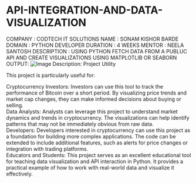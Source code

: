 # API-INTEGRATION-AND-DATA-VISUALIZATION
COMPANY : CODTECH IT SOLUTIONS NAME : SONAM KISHOR BARDE DOMAIN : PYTHON DEVELOPER DURATION : 4 WEEKS MENTOR : NEELA SANTOSH DESCRIPTION : USING PYTHON FETCH DATA FROM A PUBLUC API AND CREATE VISUALIZATIONS USING MATPLOTLIB OR SEABORN
OUTPUT:
![Image](https://github.com/user-attachments/assets/fa7d7d57-99e0-45e6-9e5c-84453ec9230a)
Description: 
Project Utility    

This project is particularly useful for:    

Cryptocurrency Investors:
Investors can use this tool to track the performance of Bitcoin over a short period. By visualizing price trends and market cap changes, they can make informed decisions about buying or selling.  
Data Analysts:
Analysts can leverage this project to understand market dynamics and trends in cryptocurrency. The visualizations can help identify patterns that may not be immediately obvious from raw data.    
Developers:
Developers interested in cryptocurrency can use this project as a foundation for building more complex applications. The code can be extended to include additional features, such as alerts for price changes or integration with trading platforms.    
Educators and Students:
This project serves as an excellent educational tool for teaching data visualization and API interaction in Python. It provides a practical example of how to work with real-world data and visualize it effectively.    

